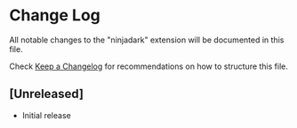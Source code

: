 # Change Log

All notable changes to the "ninjadark" extension will be documented in this file.

Check [Keep a Changelog](http://keepachangelog.com/) for recommendations on how to structure this file.

## [Unreleased]

- Initial release
